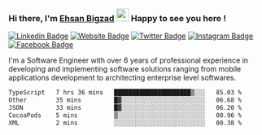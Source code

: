 ### Hi there, I'm <a href="https://ehsanbigzad.com" target="_blank">Ehsan Bigzad</a> <img src="https://media.giphy.com/media/hvRJCLFzcasrR4ia7z/giphy.gif" width="25px" height="25px"> Happy to see you here !

[![Linkedin Badge](https://img.shields.io/badge/-LinkedIn-0e76a8?style=flat-square&logo=Linkedin&logoColor=white)](https://linkedin.com/in/EhsanBigzad)
[![Website Badge](https://img.shields.io/badge/Website-3b5998?style=flat-square&logo=google-chrome&logoColor=white)](https://ehsanbigzad.com)
[![Twitter Badge](https://img.shields.io/badge/-Twitter-00acee?style=flat-square&logo=Twitter&logoColor=white)](https://twitter.com/EhsanBigzad)
[![Instagram Badge](https://img.shields.io/badge/-Instagram-e4405f?style=flat-square&logo=Instagram&logoColor=white)](https://instagram.com/ehsanbigzad/)
[![Facebook Badge](https://img.shields.io/badge/-Facebook-0088cc?style=flat-square&logo=Facebook&logoColor=white)](https://facebook.com/EhsanBigzad7)

I'm a Software Engineer with over 6 years of professional experience
in developing and implementing software solutions ranging from mobile applications development to architecting enterprise level softwares.

<!--START_SECTION:waka-->

```txt
TypeScript   7 hrs 36 mins   █████████████████████▒░░░   85.03 %
Other        35 mins         █▓░░░░░░░░░░░░░░░░░░░░░░░   06.68 %
JSON         33 mins         █▓░░░░░░░░░░░░░░░░░░░░░░░   06.20 %
CocoaPods    5 mins          ▒░░░░░░░░░░░░░░░░░░░░░░░░   00.96 %
XML          2 mins          ░░░░░░░░░░░░░░░░░░░░░░░░░   00.38 %
```

<!--END_SECTION:waka-->
